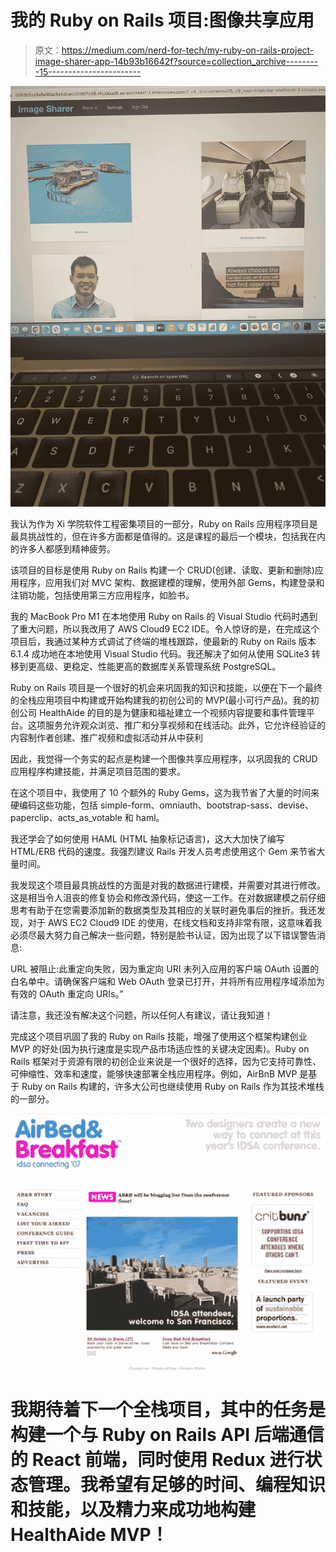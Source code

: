 # 我的 Ruby on Rails 项目:图像共享应用

> 原文：<https://medium.com/nerd-for-tech/my-ruby-on-rails-project-image-sharer-app-14b93b16642f?source=collection_archive---------15----------------------->

![](img/b151ed4c70d1ac10ae5caf5e30deca4d.png)

我认为作为 Xi 学院软件工程密集项目的一部分，Ruby on Rails 应用程序项目是最具挑战性的，但在许多方面都是值得的。这是课程的最后一个模块，包括我在内的许多人都感到精神疲劳。

该项目的目标是使用 Ruby on Rails 构建一个 CRUD(创建、读取、更新和删除)应用程序，应用我们对 MVC 架构、数据建模的理解，使用外部 Gems，构建登录和注销功能，包括使用第三方应用程序，如脸书。

我的 MacBook Pro M1 在本地使用 Ruby on Rails 的 Visual Studio 代码时遇到了重大问题，所以我改用了 AWS Cloud9 EC2 IDE。令人惊讶的是，在完成这个项目后，我通过某种方式调试了终端的堆栈跟踪，使最新的 Ruby on Rails 版本 6.1.4 成功地在本地使用 Visual Studio 代码。我还解决了如何从使用 SQLite3 转移到更高级、更稳定、性能更高的数据库关系管理系统 PostgreSQL。

Ruby on Rails 项目是一个很好的机会来巩固我的知识和技能，以便在下一个最终的全栈应用项目中构建或开始构建我的初创公司的 MVP(最小可行产品)。我的初创公司 HealthAide 的目的是为健康和福祉建立一个视频内容提要和事件管理平台。这项服务允许观众浏览、推广和分享视频和在线活动。此外，它允许经验证的内容制作者创建、推广视频和虚拟活动并从中获利

因此，我觉得一个务实的起点是构建一个图像共享应用程序，以巩固我的 CRUD 应用程序构建技能，并满足项目范围的要求。

在这个项目中，我使用了 10 个额外的 Ruby Gems，这为我节省了大量的时间来硬编码这些功能，包括 simple-form、omniauth、bootstrap-sass、devise、paperclip、acts_as_votable 和 haml。

我还学会了如何使用 HAML (HTML 抽象标记语言)，这大大加快了编写 HTML/ERB 代码的速度。我强烈建议 Rails 开发人员考虑使用这个 Gem 来节省大量时间。

我发现这个项目最具挑战性的方面是对我的数据进行建模，并需要对其进行修改。这是相当令人沮丧的修复协会和修改源代码，使这一工作。在对数据建模之前仔细思考有助于在您需要添加新的数据类型及其相应的关联时避免事后的挫折。我还发现，对于 AWS EC2 Cloud9 IDE 的使用，在线文档和支持非常有限，这意味着我必须尽最大努力自己解决一些问题，特别是脸书认证，因为出现了以下错误警告消息:

URL 被阻止:此重定向失败，因为重定向 URI 未列入应用的客户端 OAuth 设置的白名单中。请确保客户端和 Web OAuth 登录已打开，并将所有应用程序域添加为有效的 OAuth 重定向 URIs。”

请注意，我还没有解决这个问题，所以任何人有建议，请让我知道！

完成这个项目巩固了我的 Ruby on Rails 技能，增强了使用这个框架构建创业 MVP 的好处(因为执行速度是实现产品市场适应性的关键决定因素)。Ruby on Rails 框架对于资源有限的初创企业来说是一个很好的选择，因为它支持可靠性、可伸缩性、效率和速度，能够快速部署全栈应用程序。例如，AirBnB MVP 是基于 Ruby on Rails 构建的，许多大公司也继续使用 Ruby on Rails 作为其技术堆栈的一部分。

![](img/48a41ceeffd397ddfcc072008efe1a17.png)

# 我期待着下一个全栈项目，其中的任务是构建一个与 Ruby on Rails API 后端通信的 React 前端，同时使用 Redux 进行状态管理。我希望有足够的时间、编程知识和技能，以及精力来成功地构建 HealthAide MVP！